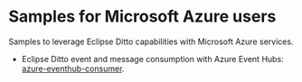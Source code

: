 # Samples for Microsoft Azure users

Samples to leverage Eclipse Ditto capabilities with Microsoft Azure services.

- Eclipse Ditto event and message consumption with Azure Event Hubs: [azure-eventhub-consumer](azure-eventhub-consumer/).
